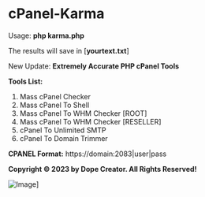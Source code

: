 # cPanel-Karma

Usage: **php karma.php**

The results will save in [**yourtext.txt**]

New Update: **Extremely Accurate PHP cPanel Tools**

**Tools List:**

1. Mass cPanel Checker
2. Mass cPanel To Shell
3. Mass cPanel To WHM Checker [ROOT]
4. Mass cPanel To WHM Checker [RESELLER]
5. cPanel To Unlimited SMTP
6. cPanel To Domain Trimmer

**CPANEL Format:** https://domain:2083|user|pass


**Copyright © 2023 by Dope Creator. All Rights Reserved!**

![Image](https://raw.githubusercontent.com/orionhridoy/cPanel-Karma/main/img/Working.JPG)]
